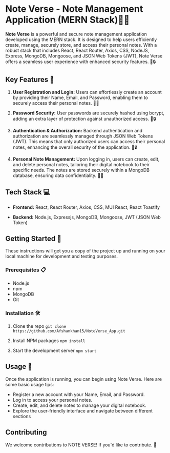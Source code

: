 # Note Verse - Note Management Application (MERN Stack)📝🔐

**Note Verse** is a powerful and secure note management application developed using the MERN stack. It is designed to help users efficiently create, manage, securely store, and access their personal notes. With a robust stack that includes React, React Router, Axios, CSS, NodeJS, Express, MongoDB, Mongoose, and JSON Web Tokens (JWT), Note Verse offers a seamless user experience with enhanced security features. 🚀🔒

## Key Features 🌟

1. **User Registration and Login:** Users can effortlessly create an account by providing their Name, Email, and Password, enabling them to securely access their personal notes. 👤🔑

2. **Password Security:** User passwords are securely hashed using bcrypt, adding an extra layer of protection against unauthorized access.  🔐🔒

3. **Authentication & Authorization:** Backend authentication and authorization are seamlessly managed through JSON Web Tokens (JWT). This means that only authorized users can access their personal notes, enhancing the overall security of the application. 🔑🔒

4. **Personal Note Management:** Upon logging in, users can create, edit, and delete personal notes, tailoring their digital notebook to their specific needs. The notes are stored securely within a MongoDB database, ensuring data confidentiality. 📓🔐

## Tech Stack 💻

- **Frontend:** React, React Router, Axios, CSS, MUI React, React Toastify
  
- **Backend:** Node.js, Expressjs, MongoDB, Mongoose, JWT (JSON Web Token)

## Getting Started 🚀

These instructions will get you a copy of the project up and running on your local machine for development and testing purposes.

### Prerequisites  📋

- Node.js
- npm
- MongoDB
- Git

### Installation 🛠️

1. Clone the repo 
  `git clone https://github.com/Afshankhan15/NoteVerse_App.git`
  
2. Install NPM packages
  `npm install`
  
3. Start the development server
  `npm start`

## Usage 📌

Once the application is running, you can begin using Note Verse. Here are some basic usage tips:

- Register a new account with your Name, Email, and Password.
- Log in to access your personal notes.
- Create, edit, and delete notes to manage your digital notebook.
- Explore the user-friendly interface and navigate between different sections

## Contributing

We welcome contributions to NOTE VERSE! If you'd like to contribute. 🤗



